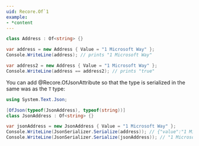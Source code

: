 ```yaml
---
uid: Recore.Of`1
example:
- *content
---
```


```cs
class Address : Of<string> {}

var address = new Address { Value = "1 Microsoft Way" };
Console.WriteLine(address); // prints "1 Microsoft Way"

var address2 = new Address { Value = "1 Microsoft Way" };
Console.WriteLine(address == address2); // prints "true"
```

You can add @Recore.OfJsonAttribute so that the type is serialized
in the same was as the `T` type:

```cs
using System.Text.Json;

[OfJson(typeof(JsonAddress), typeof(string))]
class JsonAddress : Of<string> {}

var jsonAddress = new JsonAddress { Value = "1 Microsoft Way" };
Console.WriteLine(JsonSerializer.Serialize(address)); // {"value":"1 Microsoft Way"}
Console.WriteLine(JsonSerializer.Serialize(jsonAddress)); // "1 Microsoft Way"
```